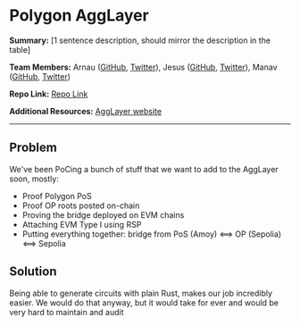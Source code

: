 # Polygon AggLayer

**Summary:** [1 sentence description, should mirror the description in the table]

**Team Members:** Arnau ([GitHub](https://github.com/arnaubennassar), [Twitter](https://x.com/arnau_eth)), Jesus ([GitHub](https://github.com/invocamanman), [Twitter](https://x.com/JesusLigero3)), Manav ([GitHub](https://github.com/manav2401), [Twitter](https://x.com/manav24_))

**Repo Link:** [Repo Link](https://github.com/invocarnau/succint-zk-residency)

**Additional Resources:** [AggLayer website](https://polygon.technology/agglayer)

---
## Problem

We've been PoCing a bunch of stuff that we want to add to the AggLayer soon, mostly:

- Proof Polygon PoS
- Proof OP roots posted on-chain
- Proving the bridge deployed on EVM chains
- Attaching EVM Type I using RSP
- Putting everything together: bridge from PoS (Amoy) <==> OP (Sepolia) <==> Sepolia

## Solution

Being able to generate circuits with plain Rust, makes our job incredibly easier. We would do that anyway, but it would take for ever and would be very hard to maintain and audit

